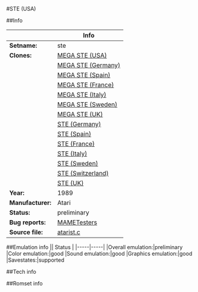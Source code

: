 #STE (USA)

##Info

||Info|
|-----|-----|
|**Setname:**|ste
|**Clones:**|[MEGA STE (USA)](megaste.md)
||[MEGA STE (Germany)](megaste_de.md)
||[MEGA STE (Spain)](megaste_es.md)
||[MEGA STE (France)](megaste_fr.md)
||[MEGA STE (Italy)](megaste_it.md)
||[MEGA STE (Sweden)](megaste_se.md)
||[MEGA STE (UK)](megaste_uk.md)
||[STE (Germany)](ste_de.md)
||[STE (Spain)](ste_es.md)
||[STE (France)](ste_fr.md)
||[STE (Italy)](ste_it.md)
||[STE (Sweden)](ste_se.md)
||[STE (Switzerland)](ste_sg.md)
||[STE (UK)](ste_uk.md)
|**Year:**|1989
|**Manufacturer:**|Atari
|**Status:**|preliminary
|**Bug reports:**|[MAMETesters](http://mametesters.org/view_all_set.php?type=1&temporary=y&search=atarist.c)
|**Source file:**|[atarist.c](https://github.com/mamedev/mame/blob/master/src/mess/drivers/atarist.c)

##Emulation info
|| Status |
|-----|-----|
|Overall emulation:|preliminary
|Color emulation:|good
|Sound emulation:|good
|Graphics emulation:|good
|Savestates:|supported

##Tech info

##Romset info

<!--- START OF EDITED COMMENT DO NOT TOUCH TEXT ABOVE-->
